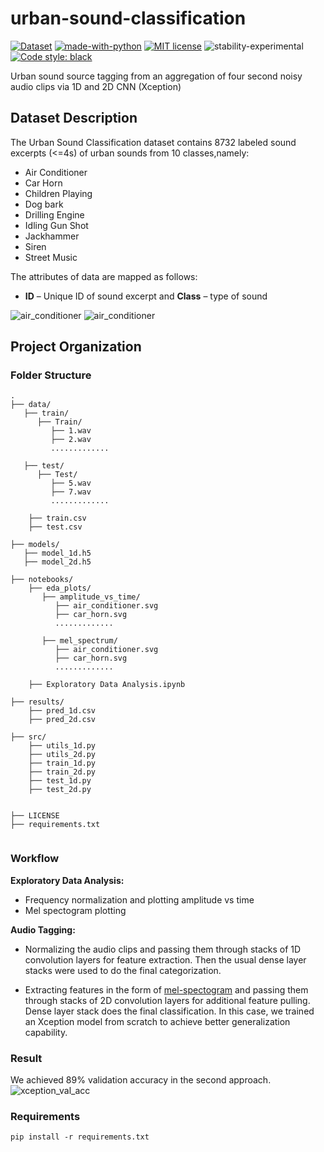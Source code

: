 # urban-sound-classification


[![Dataset](https://img.shields.io/badge/Dataset-Urban8k-red.svg)](https://www.kaggle.com/pavansanagapati/urban-sound-classification/downloads/urban-sound-classification.zip/2)
[![made-with-python](https://img.shields.io/badge/Made%20with-Python-1f425f.svg)](https://www.python.org/)
[![MIT license](https://img.shields.io/badge/License-MIT-blue.svg)](https://lbesson.mit-license.org/)
![stability-experimental](https://img.shields.io/badge/stability-experimental-orange.svg)
[![Code style: black](https://img.shields.io/badge/code%20style-black-000000.svg)](https://github.com/python/black)

Urban sound source tagging from an aggregation of four second noisy audio clips via 1D and 2D CNN (Xception)

## Dataset Description
The Urban Sound Classification dataset contains 8732 labeled sound excerpts (<=4s) of urban sounds from 10 classes,namely: 

* Air Conditioner 
* Car Horn 
* Children Playing
* Dog bark 
* Drilling Engine 
* Idling Gun Shot
* Jackhammer
* Siren 
* Street Music 

The attributes of data are mapped as follows: 
* **ID** – Unique ID of sound excerpt and **Class** – type of sound

![air_conditioner](https://github.com/rednafi/urban-sound-classification/blob/master/notebooks/eda_plots/amplitude_vs_time/air_conditioner.svg)
![air_conditioner](https://user-images.githubusercontent.com/30027932/57352070-febe8a80-7185-11e9-8806-44ccfb79d986.png)

## Project Organization
### Folder Structure
```
.
├── data/
   ├── train/
      ├── Train/
         ├── 1.wav
         ├── 2.wav
         .............
         
   ├── test/
      ├── Test/
         ├── 5.wav
         ├── 7.wav
         .............
         
    ├── train.csv
    ├── test.csv
            
├── models/
   ├── model_1d.h5
   ├── model_2d.h5
    
├── notebooks/
    ├── eda_plots/
       ├── amplitude_vs_time/
          ├── air_conditioner.svg
          ├── car_horn.svg
          ............. 
    
       ├── mel_spectrum/
          ├── air_conditioner.svg
          ├── car_horn.svg
          .............      
     
    ├── Exploratory Data Analysis.ipynb

├── results/
    ├── pred_1d.csv
    ├── pred_2d.csv

├── src/
    ├── utils_1d.py
    ├── utils_2d.py
    ├── train_1d.py
    ├── train_2d.py
    ├── test_1d.py
    ├── test_2d.py


├── LICENSE
├── requirements.txt
    
```

### Workflow 

**Exploratory Data Analysis:** 
* Frequency normalization and plotting amplitude vs time
* Mel spectogram plotting 

**Audio Tagging:**

* Normalizing the audio clips and passing them through stacks of 1D convolution layers for feature extraction. Then the usual dense layer stacks were used to do the final categorization.

* Extracting features in the form of [mel-spectogram](https://en.wikipedia.org/wiki/Mel-frequency_cepstrum) and passing them 
through stacks of 2D convolution layers for additional feature pulling. Dense layer stack does the final classification. In this case, we trained an Xception model from scratch to achieve better generalization capability.

### Result 

We achieved  89% validation accuracy in the second approach.
![xception_val_acc](https://github.com/rednafi/urban-sound-classification/blob/master/results/acc_model_2d.png)

### Requirements
```
pip install -r requirements.txt
```
